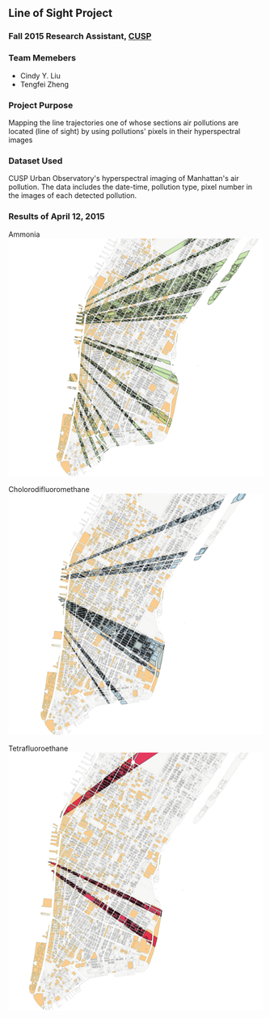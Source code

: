 ## Line of Sight Project
### Fall 2015 Research Assistant, [CUSP](cusp.edu.cn)
### Team Memebers
- Cindy Y. Liu
- Tengfei Zheng

### Project Purpose
Mapping the line trajectories one of whose sections air pollutions are located (line of sight) by using pollutions' pixels in their hyperspectral images

### Dataset Used
CUSP Urban Observatory's hyperspectral imaging of Manhattan's air pollution. The data includes the date-time, pollution type, pixel number in the images of each detected pollution.

### Results of April 12, 2015
Ammonia  <br />
![Ammonia_Source_20150412](Output/Ammonia_Source_20150412.png)

Cholorodifluoromethane <br />
![Cholorodifluoromethane_Source_20150412](Output/Cholorodifluoromethane_Source_20150412.png)

Tetrafluoroethane <br />
![Tetrafluoroethane_Source_20150412.png](Output/Tetrafluoroethane_Source_20150412.png)

